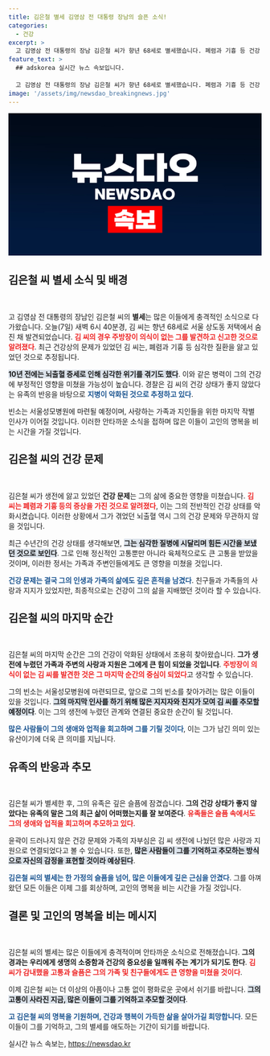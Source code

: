 ```yaml
---
title: 김은철 별세 김영삼 전 대통령 장남의 슬픈 소식!
categories:
  - 건강
excerpt: >
  고 김영삼 전 대통령의 장남 김은철 씨가 향년 68세로 별세했습니다. 폐렴과 기흉 등 건강 문제로 고통받던 그가 자택에서 발견된 소식에 모두가 충격에 빠졌습니다.
feature_text: >
  ## adskorea 실시간 뉴스 속보입니다.

  고 김영삼 전 대통령의 장남 김은철 씨가 향년 68세로 별세했습니다. 폐렴과 기흉 등 건강 문제로 고통받던 그가 자택에서 발견된 소식에 모두가 충격에 빠졌습니다.
image: '/assets/img/newsdao_breakingnews.jpg'
---
```


<p><img src="/assets/img/newsdao_breakingnews.jpg" alt="adskorea 속보" /></p>

<h2 data-ke-size="size26">김은철 씨 별세 소식 및 배경</h2>

<p data-ke-size="size16">&nbsp;</p>

<p>고 김영삼 전 대통령의 장남인 김은철 씨의 <b>별세</b>는 많은 이들에게 충격적인 소식으로 다가왔습니다. 오늘(7일) 새벽 6시 40분경, 김 씨는 향년 68세로 서울 상도동 저택에서 숨진 채 발견되었습니다. <b><span style="color: #ee2323;">김 씨의 경우 주방장이 의식이 없는 그를 발견하고 신고한 것으로 알려졌다</span></b>. 최근 건강상의 문제가 있었던 김 씨는, 폐렴과 기흉 등 심각한 질환을 앓고 있었던 것으로 추정됩니다. </p>

<p><b><span style="background-color: #21538527;">10년 전에는 뇌출혈 증세로 인해 심각한 위기를 겪기도 했다</span></b>. 이와 같은 병력이 그의 건강에 부정적인 영향을 미쳤을 가능성이 높습니다. 경찰은 김 씨의 건강 상태가 좋지 않았다는 유족의 반응을 바탕으로 <b><span style="color: #1a5490;">지병이 악화된 것으로 추정하고 있다</span></b>. </p>

<p>빈소는 서울성모병원에 마련될 예정이며, 사랑하는 가족과 지인들을 위한 마지막 작별 인사가 이어질 것입니다. 이러한 안타까운 소식을 접하며 많은 이들이 고인의 명복을 비는 시간을 가질 것입니다.</p>

<h2 data-ke-size="size26">김은철 씨의 건강 문제</h2>

<p data-ke-size="size16">&nbsp;</p>

<p>김은철 씨가 생전에 앓고 있었던 <b>건강 문제</b>는 그의 삶에 중요한 영향을 미쳤습니다. <b><span style="color: #ee2323;">김 씨는 폐렴과 기흉 등의 증상을 가진 것으로 알려졌다</span></b>, 이는 그의 전반적인 건강 상태를 악화시켰습니다. 이러한 상황에서 그가 겪었던 뇌출혈 역시 그의 건강 문제와 무관하지 않을 것입니다.</p>

<p>최근 수년간의 건강 상태를 생각해보면, <b><span style="background-color: #21538527;">그는 심각한 질병에 시달리며 힘든 시간을 보냈던 것으로 보인다</span></b>. 그로 인해 정신적인 고통뿐만 아니라 육체적으로도 큰 고통을 받았을 것이며, 이러한 정서는 가족과 주변인들에게도 큰 영향을 미쳤을 것입니다. </p>

<p><b><span style="color: #1a5490;">건강 문제는 결국 그의 인생과 가족의 삶에도 깊은 흔적을 남겼다</span></b>. 친구들과 가족들의 사랑과 지지가 있었지만, 최종적으로는 건강이 그의 삶을 지배했던 것이라 할 수 있습니다.</p>

<h2 data-ke-size="size26">김은철 씨의 마지막 순간</h2>

<p data-ke-size="size16">&nbsp;</p>

<p>김은철 씨의 마지막 순간은 그의 건강이 악화된 상태에서 조용히 찾아왔습니다. <b>그가 생전에 누렸던 가족과 주변의 사랑과 지원은 그에게 큰 힘이 되었을 것입니다</b>. <b><span style="color: #ee2323;">주방장이 의식이 없는 김 씨를 발견한 것은 그 마지막 순간의 중심이 되었다</span></b>고 생각할 수 있습니다. </p>

<p>그의 빈소는 서울성모병원에 마련되므로, 앞으로 그의 빈소를 찾아가려는 많은 이들이 있을 것입니다. <b><span style="background-color: #21538527;">그의 마지막 인사를 하기 위해 많은 지지자와 친지가 모여 김 씨를 추모할 예정이다</span></b>. 이는 그의 생전에 누렸던 관계와 연결된 중요한 순간이 될 것입니다. </p>

<p><b><span style="color: #1a5490;">많은 사람들이 그의 생애와 업적을 회고하며 그를 기릴 것이다</span></b>, 이는 그가 남긴 의미 있는 유산이기에 더욱 큰 의미를 지닙니다.</p>

<h2 data-ke-size="size26">유족의 반응과 추모</h2>

<p data-ke-size="size16">&nbsp;</p>

<p>김은철 씨가 별세한 후, 그의 유족은 깊은 슬픔에 잠겼습니다. <b>그의 건강 상태가 좋지 않았다는 유족의 말은 그의 최근 삶이 어떠했는지를 잘 보여준다</b>. <b><span style="color: #ee2323;">유족들은 슬픔 속에서도 그의 생애와 업적을 회고하며 추모하고 있다</span></b>. </p>

<p>윤곽이 드러나지 않은 건강 문제와 가족의 자부심은 김 씨 생전에 나눴던 많은 사랑과 지원으로 연결되었다고 볼 수 있습니다. 또한, <b><span style="background-color: #21538527;">많은 사람들이 그를 기억하고 추모하는 방식으로 자신의 감정을 표현할 것이라 예상된다</span></b>. </p>

<p><b><span style="color: #1a5490;">김은철 씨의 별세는 한 가정의 슬픔을 넘어, 많은 이들에게 깊은 근심을 안겼다</span></b>. 그를 아껴왔던 모든 이들은 이제 그를 회상하며, 고인의 명복을 비는 시간을 가질 것입니다.</p>

<h2 data-ke-size="size26">결론 및 고인의 명복을 비는 메시지</h2>

<p data-ke-size="size16">&nbsp;</p>

<p>김은철 씨의 별세는 많은 이들에게 충격적이며 안타까운 소식으로 전해졌습니다. <b>그의 경과는 우리에게 생명의 소중함과 건강의 중요성을 일깨워 주는 계기가 되기도 한다</b>. <b><span style="color: #ee2323;">김 씨가 감내했을 고통과 슬픔은 그의 가족 및 친구들에게도 큰 영향을 미쳤을 것이다</span></b>. </p>

<p>이제 김은철 씨는 더 이상의 아픔이나 고통 없이 평화로운 곳에서 쉬기를 바랍니다. <b><span style="background-color: #21538527;">그의 고통이 사라진 지금, 많은 이들이 그를 기억하고 추모할 것이다</span></b>. </p>

<p><b><span style="color: #1a5490;">고 김은철 씨의 명복을 기원하며, 건강과 행복이 가득한 삶을 살아가길 희망합니다</span></b>. 모든 이들이 그를 기억하고, 그의 별세를 애도하는 기간이 되기를 바랍니다.</p>
실시간 뉴스 속보는, <a href="https://newsdao.kr" rel="dofollow">https://newsdao.kr</a>


